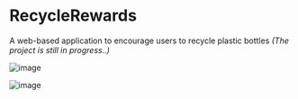 # RecycleRewards
A web-based application to encourage users to recycle plastic bottles
_(The project is still in progress..)_

![image](https://github.com/runikolov01/RecycleRewards/assets/45116925/9ee47561-ce3f-4e52-832d-4150e2ab8eea)

![image](https://github.com/runikolov01/RecycleRewards/assets/45116925/3261f821-05d4-4f23-9d27-1adb3a8b3a0a)
